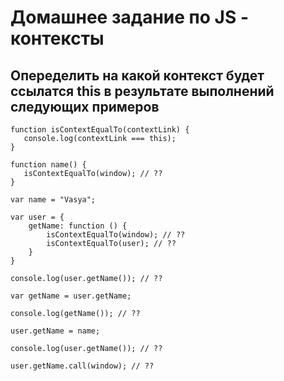 # Домашнее задание по JS - контексты

## Опеределить на какой контекст будет ссылатся this в результате выполнений следующих примеров

```
function isContextEqualTo(contextLink) {
   console.log(contextLink === this);
}

function name() {
   isContextEqualTo(window); // ??
}

var name = "Vasya";

var user = {
    getName: function () {
        isContextEqualTo(window); // ??
        isContextEqualTo(user); // ??
    }
}

console.log(user.getName()); // ??

var getName = user.getName;

console.log(getName()); // ??

user.getName = name;

console.log(user.getName()); // ??

user.getName.call(window); // ??
```

